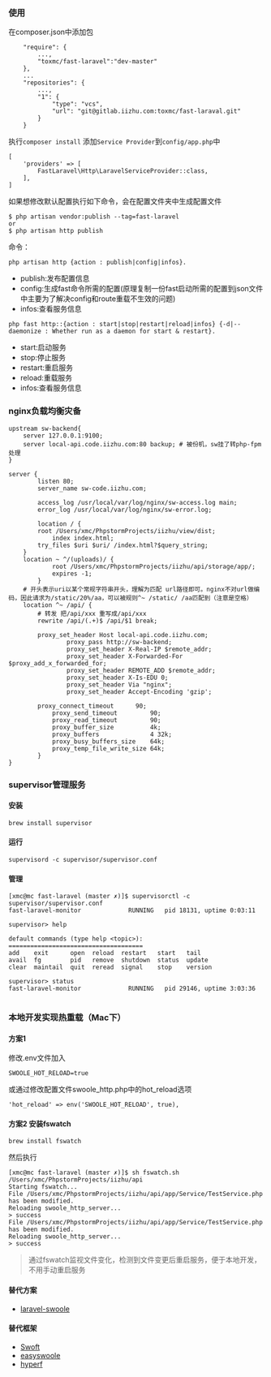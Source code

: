 ### 使用
在composer.json中添加包
```
    "require": {
        ...,
        "toxmc/fast-laravel":"dev-master"
    },
    ...
    "repositories": {
        ...,
        "1": {
            "type": "vcs",
            "url": "git@gitlab.iizhu.com:toxmc/fast-laraval.git"
        }
    }
```

执行`composer install`
添加`Service Provider`到`config/app.php`中
```
[
    'providers' => [
        FastLaravel\Http\LaravelServiceProvider::class,
    ],
]
```

如果想修改默认配置执行如下命令，会在配置文件夹中生成配置文件
```
$ php artisan vendor:publish --tag=fast-laravel
or
$ php artisan http publish

```

命令：
```
php artisan http {action : publish|config|infos}.
```
* publish:发布配置信息
* config:生成fast命令所需的配置(原理复制一份fast启动所需的配置到json文件中主要为了解决config和route重载不生效的问题)
* infos:查看服务信息

```
php fast http::{action : start|stop|restart|reload|infos} {-d|--daemonize : Whether run as a daemon for start & restart}.
```
* start:启动服务
* stop:停止服务
* restart:重启服务
* reload:重载服务
* infos:查看服务信息

### nginx负载均衡灾备

```
upstream sw-backend{
	server 127.0.0.1:9100;
	server local-api.code.iizhu.com:80 backup; # 被份机，sw挂了转php-fpm处理
}

server {
        listen 80;
        server_name sw-code.iizhu.com;

	    access_log /usr/local/var/log/nginx/sw-access.log main;
        error_log /usr/local/var/log/nginx/sw-error.log;
        
        location / {
		root /Users/xmc/PhpstormProjects/iizhu/view/dist;
        	index index.html;
		try_files $uri $uri/ /index.html?$query_string;
	}
	location ~ ^/(uploads)/ {
        	root /Users/xmc/PhpstormProjects/iizhu/api/storage/app/;
        	expires -1;
        }	
	# 开头表示uri以某个常规字符串开头，理解为匹配 url路径即可。nginx不对url做编码，因此请求为/static/20%/aa，可以被规则^~ /static/ /aa匹配到（注意是空格）
	location ^~ /api/ {
		# 转发 把/api/xxx 重写成/api/xxx
		rewrite /api/(.+)$ /api/$1 break;

		proxy_set_header Host local-api.code.iizhu.com;
                proxy_pass http://sw-backend;
                proxy_set_header X-Real-IP $remote_addr;
                proxy_set_header X-Forwarded-For $proxy_add_x_forwarded_for;
                proxy_set_header REMOTE_ADD $remote_addr;
                proxy_set_header X-Is-EDU 0;
                proxy_set_header Via "nginx";
                proxy_set_header Accept-Encoding 'gzip';
        	
		proxy_connect_timeout      90;
        	proxy_send_timeout         90;
        	proxy_read_timeout         90;
        	proxy_buffer_size          4k;
        	proxy_buffers              4 32k;
        	proxy_busy_buffers_size    64k;
        	proxy_temp_file_write_size 64k;
        }
}

```

### supervisor管理服务

#### 安装
```
brew install supervisor
```

#### 运行
```
supervisord -c supervisor/supervisor.conf
```

#### 管理
```
[xmc@mc fast-laravel (master ✗)]$ supervisorctl -c supervisor/supervisor.conf
fast-laravel-monitor             RUNNING   pid 18131, uptime 0:03:11

supervisor> help

default commands (type help <topic>):
=====================================
add    exit      open  reload  restart   start   tail   
avail  fg        pid   remove  shutdown  status  update 
clear  maintail  quit  reread  signal    stop    version

supervisor> status
fast-laravel-monitor             RUNNING   pid 29146, uptime 3:03:36


```

### 本地开发实现热重载（Mac下）

#### 方案1
修改.env文件加入
```
SWOOLE_HOT_RELOAD=true
```
或通过修改配置文件swoole_http.php中的hot_reload选项
```
'hot_reload' => env('SWOOLE_HOT_RELOAD', true),
```


#### 方案2 安装fswatch
```
brew install fswatch
```

然后执行
```
[xmc@mc fast-laravel (master ✗)]$ sh fswatch.sh /Users/xmc/PhpstormProjects/iizhu/api
Starting fswatch...
File /Users/xmc/PhpstormProjects/iizhu/api/app/Service/TestService.php has been modified.
Reloading swoole_http_server...
> success
File /Users/xmc/PhpstormProjects/iizhu/api/app/Service/TestService.php has been modified.
Reloading swoole_http_server...
> success
```
> 通过fswatch监视文件变化，检测到文件变更后重启服务，便于本地开发，不用手动重启服务

#### 替代方案
* [laravel-swoole](https://github.com/swooletw/laravel-swoole)
#### 替代框架
* [Swoft](https://www.swoft.org/)
* [easyswoole](http://www.easyswoole.com/)
* [hyperf](http://www.hyperf.io/)
